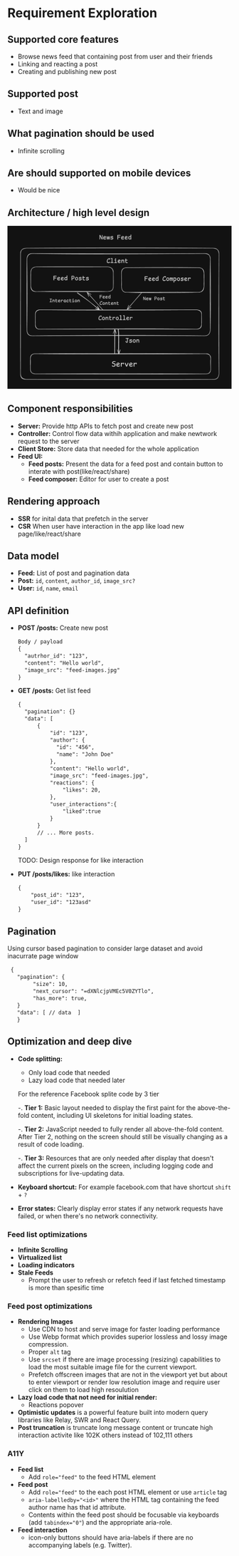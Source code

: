 # Requirement Exploration

## Supported core features

- Browse news feed that containing post from user and their friends
- Linking and reacting a post
- Creating and publishing new post

## Supported post

- Text and image

## What pagination should be used

- Infinite scrolling

## Are should supported on mobile devices

- Would be nice

## Architecture / high level design

![Architecture diagram](public/architecture-diagram.png)

## Component responsibilities

- **Server:** Provide http APIs to fetch post and create new post
- **Controller:** Control flow data withih application and make newtwork request to the server
- **Client Store:** Store data that needed for the whole application
- **Feed UI:**
  - **Feed posts:** Present the data for a feed post and contain button to interate with post(like/react/share)
  - **Feed composer:** Editor for user to create a post

## Rendering approach

- **SSR** for inital data that prefetch in the server
- **CSR** When user have interaction in the app like load new page/like/react/share

## Data model

- **Feed:** List of post and pagination data
- **Post:** `id`, `content`, `author_id`, `image_src?`
- **User:** `id`, `name`, `email`

## API definition

- **POST /posts:** Create new post

  ```
  Body / payload
  {
    "autrhor_id": "123",
    "content": "Hello world",
    "image_src": "feed-images.jpg"
  }
  ```

- **GET /posts:** Get list feed

  ```
  {
    "pagination": {}
    "data": [
        {
            "id": "123",
            "author": {
              "id": "456",
              "name": "John Doe"
            },
            "content": "Hello world",
            "image_src": "feed-images.jpg",
            "reactions": {
                "likes": 20,
            },
            "user_interactions":{
                "liked":true
            }
        }
        // ... More posts.
    ]
  }
  ```

  TODO: Design response for like interaction

- **PUT /posts/likes:** like interaction

  ```
  {
      "post_id": "123",
      "user_id": "123asd"
  }
  ```

## Pagination

Using cursor based pagination to consider large dataset and avoid inacurrate page window

```
 {
   "pagination": {
        "size": 10,
        "next_cursor": "=dXNlcjpVMEc5V0ZYTlo",
        "has_more": true,
   }
   "data": [ // data  ]
   }
```

## Optimization and deep dive

- **Code splitting:**

  - Only load code that needed
  - Lazy load code that needed later

  For the reference Facebook splite code by 3 tier

  -. **Tier 1:** Basic layout needed to display the first paint for the above-the-fold content, including UI skeletons for initial loading states.

  -. **Tier 2:** JavaScript needed to fully render all above-the-fold content. After Tier 2, nothing on the screen should still be visually changing as a result of code loading.

  -. **Tier 3:** Resources that are only needed after display that doesn't affect the current pixels on the screen, including logging code and subscriptions for live-updating data.

- **Keyboard shortcut:** For example facebook.com that have shortcut `shift` + `?`
- **Error states:** Clearly display error states if any network requests have failed, or when there's no network connectivity.

### Feed list optimizations

- **Infinite Scrolling**
- **Virtualized list**
- **Loading indicators**
- **Stale Feeds**
  - Prompt the user to refresh or refetch feed if last fetched timestamp is more than spesific time

### Feed post optimizations

- **Rendering Images**
  - Use CDN to host and serve image for faster loading performance
  - Use Webp format which provides superior lossless and lossy image compression.
  - Proper `alt` tag
  - Use `srcset` if there are image processing (resizing) capabilities to load the most suitable image file for the current viewport.
  - Prefetch offscreen images that are not in the viewport yet but about to enter viewport or render low resolution image and require user click on them to load high resoulution
- **Lazy load code that not need for initial render:**
  - Reactions popover
- **Optimistic updates** is a powerful feature built into modern query libraries like Relay, SWR and React Query.
- **Post truncation** is truncate long message content or truncate high interaction activite like 102K others instead of 102,111 others

### A11Y

- **Feed list**
  - Add `role="feed"` to the feed HTML element
- **Feed post**
  - Add `role="feed"` to the each post HTML element or use `article` tag
  - `aria-labelledby="<id>"` where the HTML tag containing the feed author name has that id attribute.
  - Contents within the feed post should be focusable via keyboards (add `tabindex="0"`) and the appropriate aria-role.
- **Feed interaction**
  - icon-only buttons should have aria-labels if there are no accompanying labels (e.g. Twitter).

